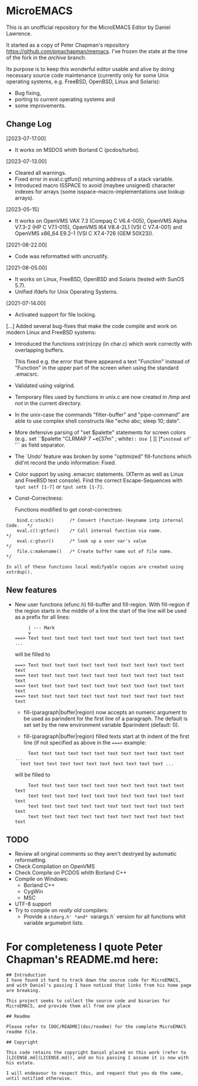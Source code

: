 # MicroEMACS
This is an unofficial repository for the MicroEMACS Editor by Daniel Lawrence.

It started as a copy of Peter Chapman's repository
<https://github.com/pmachapman/memacs>. I've frozen the state at the
time of the fork in the *archive* branch.

Its purpose is to keep this wonderful editor usable and alive by doing
necessary source code maintenance (currently only for some Unix
operating systems, e.g. FreeBSD, OpenBSD, Linux and Solaris):
* Bug fixing,
* porting to current operating systems and
* some improvements.


## Change Log

[2023-07-17.00]
* It works on MSDOS whith Borland C (pcdos/turbo).

[2023-07-13.00]
* Cleared all warnings.
* Fixed error in eval.c:gtfun() returning address of a stack variable.
* Introduced macro ISSPACE to avoid (maybee unsigned) character indexes
  for arrays (some isspace-macro-implementations use lookup arrays).

[2023-05-15]
* It works on OpenVMS VAX 7.3 (Compaq C V6.4-005), OpenVMS Alpha V7.3-2
(HP C V7.1-015), OpenVMS I64 V8.4-2L1 (VSI C V7.4-001) and OpenVMS
x86_64 E9.2-1 (VSI C X7.4-726 (GEM 50X23)).

[2021-08-22.00]
* Code was reformatted with uncrustify.

[2021-08-05.00]
* It works on Linux, FreeBSD, OpenBSD and Solaris (tested with SunOS 5.7).
* Unified ifdefs for Unix Operating Systems.

[2021-07-14.00]
* Activated support for file locking.

[...] Added several bug-fixes that make the code compile and work on
modern Linux and FreeBSD systems:

* Introduced the functions xstr(n)cpy (in char.c) which work correctly
  with overlapping buffers.

  This fixed e.g. the error that there appeared a text "Functinn"
  instead of "Function" in the upper part of the screen when using the
  standard .emacsrc.

* Validated using valgrind.

* Temporary files used by functions in unix.c are now created in /tmp
  and *not* in the current directory.

* In the unix-case the commands "filter-buffer" and "pipe-command" are
  able to use complex shell constructs like "echo abc; sleep 10; date".

* More defensive parsing of "set $palette" statements for screen colors
    (e.g.. set ``$palette "CLRMAP  7 ~e[37m" ; white``): Use ``[ ][ ]*``
    instead of ``' '`` as field separator.

* The `Undo' feature was broken by some "optimized" fill-functions
  which did'nt record the undo information: Fixed.

* Color support by using .emacsrc statements. (XTerm as well as  Linux
  and FreeBSD text console). Find the correct Escape-Sequences with ``tput
    setf [1-7]`` or  ``tput setb [1-7]``.

* Const-Correctness:

    Functions modified to get const-correctnes:
```
    bind.c:stock()      /* Convert (function-)keyname intp internal Code.   */
    eval.c():gtfun()    /* Call internal function via name.                 */
    eval.c:gtusr()      /* look up a user var's value                       */
    file.c:makename()   /* Create buffer name out of file name.             */
```
    In all of these functions local modifyable copies are created using
    xstrdup().


## New features

* New user functions (efunc.h) fill-buffer and fill-region. With fill-region
  if the region starts in the middle of a line the start of the line will be
  used as a prefix for all lines:
  ```
       | --- Mark
       v
  ===> Text text text text text text text text text text text text ...
  ```
  will be filled to
  ```
  ===> Text text text text text text text text text text text text text
  ===> text text text text text text text text text text text text text
  ===> text text text text text text text text text text text text text
  ===> text text text text text text text text text text text text text
  ```

  * fill-(paragraph|buffer|region) now accepts an numeric argument to be
    used as parindent for the first line of a paragraph. The default is
    set  set by the new environment variable $parindent (default: 0).

  * fill-(paragraph|buffer|region) filled texts  start at th indent of
    the first line (if not specified as above in the ``===>`` example:
  ```
       Text text text text text text text text text text text text ...
    text text text text text text text text text text text ...
  ```
  will be filled to
  ```
       Text text text text text text text text text text text text text
       text text text text text text text text text text text text text
       text text text text text text text text text text text text text
       text text text text text text text text text text text text text
  ```


## TODO
- Review all original comments so they aren't destryed by automatic reformatting.
- Check Compilation on OpenVMS
- Check Compile on PCDOS whith Borland C++
- Compile on Windows:
  + Borland C++
  + CygWin
  + MSC
- UTF-8 support
- Try to compile on *really old* compilers:
  + Provide a `stdarg.h' *and* `varargs.h` version for all functions
    whit variable argumebnt lists.


# For completeness I quote Peter Chapman's README.md here:
```
## Introduction
I have found it hard to track down the source code for MicroEMACS,
and with Daniel's passing I have noticed that links from his home page are breaking.

This project seeks to collect the source code and binaries for MicroEMACS, and provide them all from one place

## Readme

Please refer to [DOC/README](doc/readme) for the complete MicroEMACS readme file.

## Copyright

This code retains the copyright Daniel placed on this work (refer to [LICENSE.md](LICENSE.md)), and on his passing I assume it is now with his estate.

I will endeavour to respect this, and request that you do the same, until notified otherwise.
```
